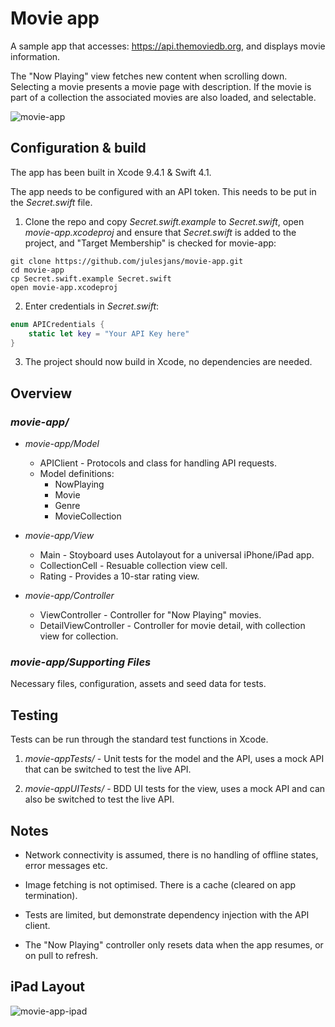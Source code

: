 
# Movie app #

A sample app that accesses: https://api.themoviedb.org, and displays movie information. 

The "Now Playing" view fetches new content when scrolling down. Selecting a movie presents a movie page with description. 
If the movie is part of a collection the associated movies are also loaded, and selectable.

![movie-app](http://bucket-uk.julesjans.com.s3.amazonaws.com/Misc/Images/movie-app-2.gif)

##  Configuration & build ##

The app has been built in Xcode 9.4.1 & Swift 4.1.

The  app needs to be configured with an API token. This needs to be put in the *Secret.swift* file.

1. Clone the repo and copy *Secret.swift.example*  to *Secret.swift*, open *movie-app.xcodeproj* and ensure that *Secret.swift* is  added to the project, 
and "Target Membership" is checked for movie-app:

```
git clone https://github.com/julesjans/movie-app.git
cd movie-app
cp Secret.swift.example Secret.swift
open movie-app.xcodeproj
```

2. Enter credentials in *Secret.swift*:

```Swift
enum APICredentials {
    static let key = "Your API Key here"
}
```
3. The project should now build in Xcode, no dependencies are needed.

##  Overview ##

### *movie-app/* ###

* *movie-app/Model*
    * APIClient - Protocols and class for handling API requests.
    * Model definitions:
        * NowPlaying 
        * Movie
        * Genre
        * MovieCollection
    
* *movie-app/View*
    * Main - Stoyboard uses Autolayout for a universal iPhone/iPad app.
    * CollectionCell - Resuable collection view cell.
    * Rating - Provides a 10-star rating view.
    
* *movie-app/Controller*
    * ViewController - Controller for "Now Playing" movies.
    * DetailViewController - Controller for movie detail, with collection view for collection.

### *movie-app/Supporting Files* ###

Necessary files, configuration, assets and seed data for tests.

##  Testing ##

Tests can be run through the standard test functions in Xcode.

1. *movie-appTests/* - Unit tests for the model and the API, uses a mock API that can be switched to test the live API.

2. *movie-appUITests/* - BDD UI tests for the view, uses a mock API and can also be switched to test the live API.

##  Notes ##

* Network connectivity is assumed, there is no handling of offline states, error messages etc.

* Image fetching is not optimised. There is a cache (cleared on app termination).

* Tests are limited, but demonstrate dependency injection with the API client.

* The "Now Playing" controller only resets data when the app resumes, or on pull to refresh.

##  iPad Layout ##

![movie-app-ipad](http://bucket-uk.julesjans.com.s3.amazonaws.com/Misc/Images/movie-app-ipad-small.jpg)

